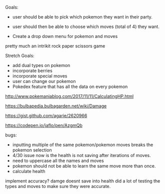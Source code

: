 Goals:

- user should be able to pick which pokemon they want in their party.
- user should then be able to choose which moves (total of 4) they want.

- Create a drop down menu for pokemon and moves



pretty much an intrikit rock paper scissors game

Stretch Goals:
- add dual types on pokemon
- incorporate berries
- incorporate special moves
- user can change our pokemon
- Pokedex feature that has all the data on every pokemon




http://www.pokemaniablog.com/2017/11/11/CalculatingHP.html

https://bulbapedia.bulbagarden.net/wiki/Damage


https://gist.github.com/agarie/2620966

https://codepen.io/jaflo/pen/AzgmQb

bugs:
- inputting multiple of the same pokemon/pokemon moves breaks the pokemon selection
- 4/30 issue now is the health is not saving after iterations of moves.
- need to uppercase all the names and moves
- pokemon should not be able to learn the same move more than once.
- calculate health

implement accuracy?
damge doesnt save into health
did a lot of testing the types and moves to make sure they were accurate.
